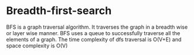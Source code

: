 # Breadth-first-search
 BFS is a graph traversal algorithm. It traverses the graph in a breadth wise or layer wise manner.
 BFS uses a queue to successfully traverse all the elements of a graph.
 The time complexity of dfs traversal is O(V+E) and space complexity is O(V)
